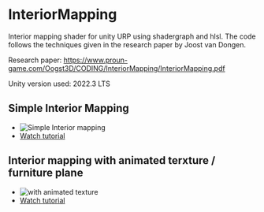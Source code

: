 # InteriorMapping
Interior mapping shader for unity URP using shadergraph and hlsl. The code follows the techniques given in the research paper by Joost van Dongen.

Research paper: https://www.proun-game.com/Oogst3D/CODING/InteriorMapping/InteriorMapping.pdf

Unity version used: 2022.3 LTS

## Simple Interior Mapping
- ![Simple Interior mapping](https://github.com/knowercoder/InteriorMapping/blob/main/Media/Interiormap.gif)
- [Watch tutorial](https://youtu.be/BHYqg7Le0nY?si=fbQ7-e0iL0gx0kVB)

## Interior mapping with animated terxture / furniture plane
- ![with animated texture](https://github.com/knowercoder/InteriorMapping/blob/main/Media/InteriorMap_Animated.gif)
- [Watch tutorial](https://www.youtube.com/watch?v=4oJ5gbeqHBQ)
